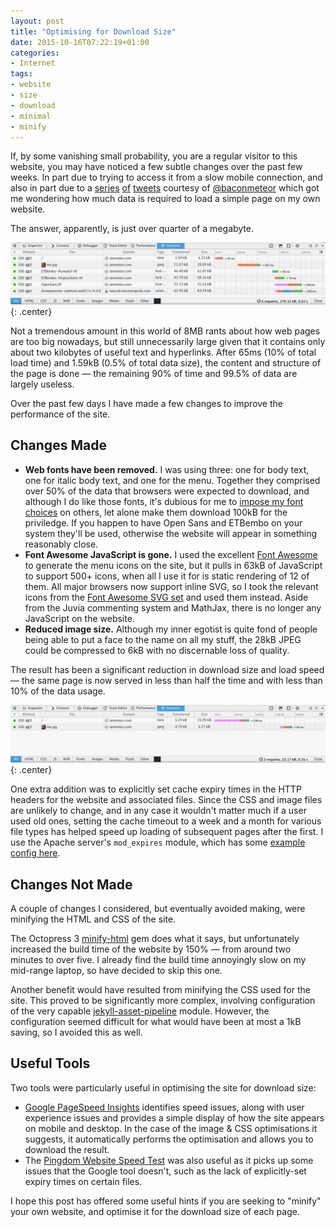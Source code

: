 ```yaml
---
layout: post
title: "Optimising for Download Size"
date: 2015-10-16T07:22:19+01:00
categories:
- Internet
tags:
- website
- size
- download
- minimal
- minify
---
```


If, by some vanishing small probability, you are a regular visitor to this website, you may have noticed a few subtle changes over the past few weeks. In part due to trying to access it from a slow mobile connection, and also in part due to a [series](https://twitter.com/baconmeteor/status/654025366109982720) [of](https://twitter.com/dombili/status/654028070148513792) [tweets](https://twitter.com/baconmeteor/status/654029928099266560) courtesy of [@baconmeteor](https://twitter.com/baconmeteor) which got me wondering how much data is required to load a simple page on my own website.

The answer, apparently, is just over quarter of a megabyte.

![](/blog/2015/website-old.png){: .center}

Not a tremendous amount in this world of 8MB rants about how web pages are too big nowadays, but still unnecessarily large given that it contains only about two kilobytes of useful text and hyperlinks. After 65ms (10% of total load time) and 1.59kB (0.5% of total data size), the content and structure of the page is done &mdash; the remaining 90% of time and 99.5% of data are largely useless.

Over the past few days I have made a few changes to improve the performance of the site.

## Changes Made

* **Web fonts have been removed.** I was using three: one for body text, one for italic body text, and one for the menu. Together they comprised over 50% of the data that browsers were expected to download, and although I do like those fonts, it's dubious for me to [impose my font choices](https://twitter.com/0xFae/status/647307014121635840) on others, let alone make them download 100kB for the priviledge. If you happen to have Open Sans and ETBembo on your system they'll be used, otherwise the website will appear in something reasonably close.
* **Font Awesome JavaScript is gone.** I used the excellent [Font Awesome](http://fontawesome.io/) to generate the menu icons on the site, but it pulls in 63kB of JavaScript to support 500+ icons, when all I use it for is static rendering of 12 of them. All major browsers now support inline SVG, so I took the relevant icons from the [Font Awesome SVG set](https://github.com/encharm/Font-Awesome-SVG-PNG) and used them instead. Aside from the Juvia commenting system and MathJax, there is no longer any JavaScript on the website.
* **Reduced image size.** Although my inner egotist is quite fond of people being able to put a face to the name on all my stuff, the 28kB JPEG could be compressed to 6kB with no discernable loss of quality.

The result has been a significant reduction in download size and load speed &mdash; the same page is now served in less than half the time and with less than 10% of the data usage.

![](/blog/2015/website-new.png){: .center}

One extra addition was to explicitly set cache expiry times in the HTTP headers for the website and associated files. Since the CSS and image files are unlikely to change, and in any case it wouldn't matter much if a user used old ones, setting the cache timeout to a week and a month for various file types has helped speed up loading of subsequent pages after the first. I use the Apache server's `mod_expires` module, which has some [example config here](http://www.inmotionhosting.com/support/website/htaccess/apache-module-mod-expires).

## Changes Not Made

A couple of changes I considered, but eventually avoided making, were minifying the HTML and CSS of the site.

The Octopress 3 [minify-html](https://github.com/octopress/minify-html) gem does what it says, but unfortunately increased the build time of the website by 150% &mdash; from around two minutes to over five. I already find the build time annoyingly slow on my mid-range laptop, so have decided to skip this one.

Another benefit would have resulted from minifying the CSS used for the site. This proved to be significantly more complex, involving configuration of the very capable [jekyll-asset-pipeline](https://github.com/matthodan/jekyll-asset-pipeline) module. However, the configuration seemed difficult for what would have been at most a 1kB saving, so I avoided this as well.

## Useful Tools

Two tools were particularly useful in optimising the site for download size:

* [Google PageSpeed Insights](https://developers.google.com/speed/pagespeed/insights/) identifies speed issues, along with user experience issues and provides a simple display of how the site appears on mobile and desktop. In the case of the image & CSS optimisations it suggests, it automatically performs the optimisation and allows you to download the result.
* The [Pingdom Website Speed Test](http://tools.pingdom.com/fpt/) was also useful as it picks up some issues that the Google tool doesn't, such as the lack of explicitly-set expiry times on certain files.

I hope this post has offered some useful hints if you are seeking to "minify" your own website, and optimise it for the download size of each page.

